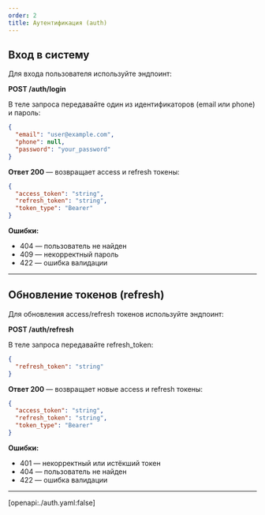 ```yaml
---
order: 2
title: Аутентификация (auth)
---
```


## Вход в систему

Для входа пользователя используйте эндпоинт:

**POST /auth/login**

В теле запроса передавайте один из идентификаторов (email или phone) и пароль:

```json
{
  "email": "user@example.com",
  "phone": null,
  "password": "your_password"
}
```

**Ответ 200** — возвращает access и refresh токены:

```json
{
  "access_token": "string",
  "refresh_token": "string",
  "token_type": "Bearer"
}
```

**Ошибки:**
- 404 — пользователь не найден
- 409 — некорректный пароль
- 422 — ошибка валидации

---

## Обновление токенов (refresh)

Для обновления access/refresh токенов используйте эндпоинт:

**POST /auth/refresh**

В теле запроса передавайте refresh_token:

```json
{
  "refresh_token": "string"
}
```

**Ответ 200** — возвращает новые access и refresh токены:

```json
{
  "access_token": "string",
  "refresh_token": "string",
  "token_type": "Bearer"
}
```

**Ошибки:**
- 401 — некорректный или истёкший токен
- 404 — пользователь не найден
- 422 — ошибка валидации

---

[openapi:./auth.yaml:false]